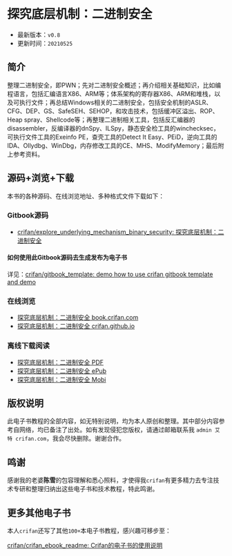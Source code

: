 # 探究底层机制：二进制安全

* 最新版本：`v0.8`
* 更新时间：`20210525`

## 简介

整理二进制安全，即PWN；先对二进制安全概述；再介绍相关基础知识，比如编程语言，包括汇编语言X86、ARM等；体系架构的寄存器X86、ARM和堆栈，以及可执行文件；再总结Windows相关的二进制安全，包括安全机制的ASLR、CFG、DEP、GS、SafeSEH、SEHOP，和攻击技术，包括缓冲区溢出、ROP、Heap spray、Shellcode等；再整理二进制相关工具，包括反汇编器的disassembler，反编译器的dnSpy、ILSpy，静态安全检工具的winchecksec，可执行文件工具的Exeinfo PE，查壳工具的Detect It Easy、PEiD，逆向工具的IDA、Ollydbg、WinDbg，内存修改工具的CE、MHS、ModifyMemory；最后附上参考资料。

## 源码+浏览+下载

本书的各种源码、在线浏览地址、多种格式文件下载如下：

### Gitbook源码

* [crifan/explore_underlying_mechanism_binary_security: 探究底层机制：二进制安全](https://github.com/crifan/explore_underlying_mechanism_binary_security)

#### 如何使用此Gitbook源码去生成发布为电子书

详见：[crifan/gitbook_template: demo how to use crifan gitbook template and demo](https://github.com/crifan/gitbook_template)

### 在线浏览

* [探究底层机制：二进制安全 book.crifan.com](http://book.crifan.com/books/explore_underlying_mechanism_binary_security/website)
* [探究底层机制：二进制安全 crifan.github.io](https://crifan.github.io/explore_underlying_mechanism_binary_security/website)

### 离线下载阅读

* [探究底层机制：二进制安全 PDF](http://book.crifan.com/books/explore_underlying_mechanism_binary_security/pdf/explore_underlying_mechanism_binary_security.pdf)
* [探究底层机制：二进制安全 ePub](http://book.crifan.com/books/explore_underlying_mechanism_binary_security/epub/explore_underlying_mechanism_binary_security.epub)
* [探究底层机制：二进制安全 Mobi](http://book.crifan.com/books/explore_underlying_mechanism_binary_security/mobi/explore_underlying_mechanism_binary_security.mobi)

## 版权说明

此电子书教程的全部内容，如无特别说明，均为本人原创和整理。其中部分内容参考自网络，均已备注了出处。如有发现侵犯您版权，请通过邮箱联系我 `admin 艾特 crifan.com`，我会尽快删除。谢谢合作。

## 鸣谢

感谢我的老婆**陈雪**的包容理解和悉心照料，才使得我`crifan`有更多精力去专注技术专研和整理归纳出这些电子书和技术教程，特此鸣谢。

## 更多其他电子书

本人`crifan`还写了其他`100+`本电子书教程，感兴趣可移步至：

[crifan/crifan_ebook_readme: Crifan的电子书的使用说明](https://github.com/crifan/crifan_ebook_readme)
